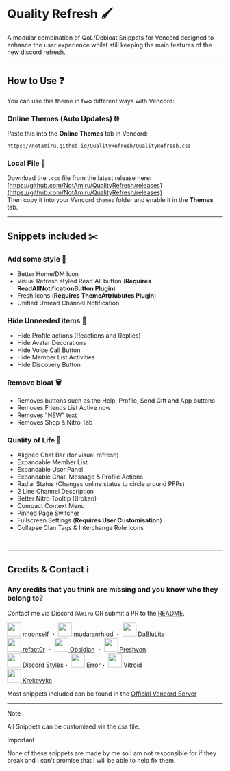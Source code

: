 # Quality Refresh 🖌️

A modular combination of QoL/Debloat Snippets for Vencord designed to enhance the user experience whilst still keeping the main features of the new discord refresh.

---

## How to Use ❓

You can use this theme in two different ways with Vencord:

### Online Themes (Auto Updates) 🌐
Paste this into the **Online Themes** tab in Vencord:
```
https://notamiru.github.io/QualityRefresh/QualityRefresh.css
```

### Local File 💾
Download the `.css` file from the latest release here:  
[https://github.com/NotAmiru/QualityRefresh/releases](https://github.com/NotAmiru/QualityRefresh/releases)   
Then copy it into your Vencord `themes` folder and enable it in the **Themes** tab.

---

## Snippets included ✂️   

### Add some style 🎨
 - Better Home/DM Icon
 - Visual Refresh styled Read All button (**Requires ReadAllNotificationButton Plugin**) 
 - Fresh Icons (**Requires ThemeAttriubutes Plugin**)
 - Unified Unread Channel Notification
### Hide Unneeded items 🚫
 - Hide Profile actions (Reactions and Replies)  
 - Hide Avatar Decorations
 - Hide Voice Call Button    
 - Hide Member List Activities
 - Hide Discovery Button
### Remove bloat 🗑️ 
 - Removes buttons such as the Help, Profile, Send Gift and App buttons   
 - Removes Friends List Active now   
 - Removes "NEW" text   
 - Removes Shop & Nitro Tab  
### Quality of Life 🌈
 - Aligned Chat Bar (for visual refresh)  
 - Expandable Member List   
 - Expandable User Panel   
 - Expandable Chat, Message & Profile Actions   
 - Radial Status (Changes online status to circle around PFPs)   
 - 2 Line Channel Description   
 - Better Nitro Tooltip (Broken)
 - Compact Context Menu
 - Pinned Page Switcher
 - Fullscreen Settings (**Requires User Customisation**)
 - Collapse Clan Tags & Interchange Role Icons
<br>
  
 ---

## Credits & Contact ℹ️

### Any credits that you think are missing and you know who they belong to? 
Contact me via Discord `@Amiru` OR submit a PR to the [README](https://github.com/notamiru/QualityRefresh/blob/main/README.md).

<p align="left">
  <a href="https://github.com/lithwack"><img src="https://github.com/lithwack.png" width="32"/> moonself</a> ・
  <a href="https://github.com/mudaranrhiod"><img src="https://github.com/mudaranrhiod.png" width="32"/> mudaranrhiod</a> ・
  <a href="https://github.com/dablulite"><img src="https://github.com/dablulite.png" width="32"/> DaBluLite</a><br>
  <a href="https://github.com/refact0r"><img src="https://github.com/refact0r.png" width="32"/> refact0r</a> ・
  <a href="https://github.com/Obsidianninja11"><img src="https://github.com/Obsidianninja11.png" width="32"/> Obsidian</a> ・
  <a href="https://github.com/madmaxgrey"><img src="https://github.com/madmaxgrey.png" width="32"/> Preshyon</a><br>
  <a href="https://github.com/DiscordStyles"><img src="https://github.com/DiscordStyles.png" width="32"/> Discord Styles</a>・
  <a href="https://github.com/Err0r430"><img src="https://github.com/Err0r430.png" width="32"/> Error</a>・
  <a href="https://github.com/VitroidFPV"><img src="https://github.com/VitroidFPV.png" width="32"/> Vitroid</a><br>
  <a href="https://github.com/Krekevyks"><img src="https://github.com/Krekevyks.png" width="32"/> Krekevyks</a>
</p>
 

Most snippets included can be found in the [Official Vencord Server](https://discord.gg/E5qGbcTX)   

---

> [!NOTE]
> All Snippets can be customised via the css file.   

>[!IMPORTANT]
> None of these snippets are made by me so I am not responsible for if they break and I can't promise that I will be able to help fix them.